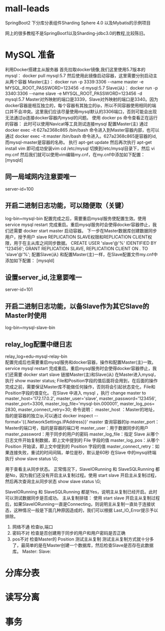 # mall-leads
SpringBoot2 下分库分表组件Sharding Sphere 4.0 以及Mybatis的示例项目

网上的很多教程不是SpringBoot1以及Sharding-jdbc3.0的教程,比较陈旧。


# MySQL 准备 

利用Docker搭建主从服务器
首先拉取docker镜像,我们这里使用5.7版本的mysql：
docker pull mysql:5.7
然后使用此镜像启动容器，这里需要分别启动主从两个容器
Master(主)：
docker run -p 3339:3306 --name master -e MYSQL_ROOT_PASSWORD=123456 -d mysql:5.7
Slave(从)：
docker run -p 3340:3306 --name slave -e MYSQL_ROOT_PASSWORD=123456 -d mysql:5.7
Master对外映射的端口是3339，Slave对外映射的端口是3340。因为docker容器是相互独立的，每个容器有其独立的ip，所以不同容器使用相同的端口并不会冲突。这里我们应该尽量使用mysql默认的3306端口，否则可能会出现无法通过ip连接docker容器内mysql的问题。
使用
docker ps
命令查看正在运行的容器：
此时可以使用Navicat等工具测试连接mysql
配置Master(主)
通过
docker exec -it 627a2368c865 /bin/bash
命令进入到Master容器内部，也可以通过
docker exec -it master /bin/bash
命令进入。627a2368c865是容器的id,而mysql-master是容器的名称。
执行
apt-get update
然后再次执行
apt-get install vim
即可成功安装vim
cd /etc/mysql
切换到/etc/mysql目录下，然后
vi my.cnf
然后我们就可以使用vim编辑my.cnf，在my.cnf中添加如下配置：
[mysqld]
## 同一局域网内注意要唯一
server-id=100  
## 开启二进制日志功能，可以随便取（关键）
log-bin=mysql-bin
配置完成之后，需要重启mysql服务使配置生效。使用
service mysql restart
完成重启。重启mysql服务时会使得docker容器停止，我们还需要
docker start master
启动容器。
下一步在Master数据库创建数据同步用户，授予用户 slave REPLICATION SLAVE权限和REPLICATION CLIENT权限，用于在主从库之间同步数据。
CREATE USER 'slave'@'%' IDENTIFIED BY '123456';
GRANT REPLICATION SLAVE, REPLICATION CLIENT ON *.* TO 'slave'@'%';
配置Slave(从)
和配置Master(主)一样，在Slave配置文件my.cnf中添加如下配置：
[mysqld]
## 设置server_id,注意要唯一
server-id=101  
## 开启二进制日志功能，以备Slave作为其它Slave的Master时使用
log-bin=mysql-slave-bin   
## relay_log配置中继日志
relay_log=edu-mysql-relay-bin  
配置完成后也需要重启mysql服务和docker容器，操作和配置Master(主)一致。
service mysql restart
完成重启。重启mysql服务时会使得docker容器停止，我们还需要
docker start slave
链接Master(主)和Slave(从)
在Master进入mysql，执行
show master status;
File和Position字段的值后面将会用到，在后面的操作完成之前，需要保证Master库不能做任何操作，否则将会引起状态变化，File和Position字段的值变化。
在Slave 中进入 mysql
，执行
change master to master_host='172.17.0.2', master_user='slave', master_password='123456', master_port=3306, master_log_file='mysql-bin.000001', master_log_pos= 2830, master_connect_retry=30;
命令说明：
master_host ：Master的地址，指的是容器的独立ip,可以通过
docker inspect --format='{{.NetworkSettings.IPAddress}}' master
查询容器的ip
master_port：Master的端口号，指的是容器的端口号
master_user：用于数据同步的用户
master_password：用于同步的用户的密码
master_log_file：指定 Slave 从哪个日志文件开始复制数据，即上文中提到的 File 字段的值
master_log_pos：从哪个 Position 开始读，即上文中提到的 Position 字段的值
master_connect_retry：如果连接失败，重试的时间间隔，单位是秒，默认是60秒
在Slave 中的mysql终端执行
show slave status \G;

用于查看主从同步状态。
正常情况下，SlaveIORunning 和 SlaveSQLRunning 都是No，因为我们还没有开启主从复制过程。使用
start slave
开启主从复制过程，然后再次查询主从同步状态
show slave status \G;

SlaveIORunning 和 SlaveSQLRunning 都是Yes，说明主从复制已经开启。此时可以测试数据同步是否成功。
主从复制排错：
使用
start slave
开启主从复制过程后，如果SlaveIORunning一直是Connecting，则说明主从复制一直处于连接状态，这种情况一般是下面几种原因造成的，我们可以根据 Last_IO_Error提示予以排除。
1. 网络不通
检查ip,端口
2. 密码不对
检查是否创建用于同步的用户和用户密码是否正确
3. pos不对
检查Master的 Position
测试主从复制
测试主从复制方式就十分多了，最简单的是在Master创建一个数据库，然后检查Slave是否存在此数据库。
Master:
Slave:


# 分库分表 



# 读写分离 



# 事务